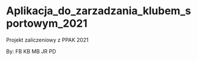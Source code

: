 # Aplikacja_do_zarzadzania_klubem_sportowym_2021
Projekt zaliczeniowy z PPAK 2021

By: 
    FB
    KB
    MB
    JR
    PD
